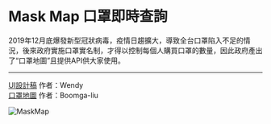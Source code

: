 **Mask Map 口罩即時查詢**
===========================
2019年12月底爆發新型冠狀病毒，疫情日趨擴大，導致全台口罩陷入不足的情況，後來政府實施口罩實名制，才得以控制每個人購買口罩的數量，因此政府產出了“口罩地圖”且提供API供大家使用。

****

[UI設計稿](https://challenge.thef2e.com/user/2259?schedule=4452#works-4452) 作者：Wendy  
[口罩地圖](https://boomga-liu.github.io/Mask_Map/) 作者：Boomga-liu 

![MaskMap](https://upload.cc/i1/2020/09/18/wiHlu2.png "MaskMap")
